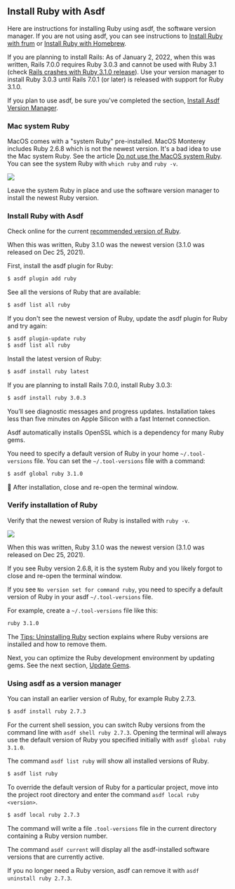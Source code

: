 ## Install Ruby with Asdf

Here are instructions for installing Ruby using asdf, the software version manager. If you are not using asdf, you can see instructions to [Install Ruby with frum](/ruby/14.html) or [Install Ruby with Homebrew](/ruby/13.html).

If you are planning to install Rails: As of January 2, 2022, when this was written, Rails 7.0.0 requires Ruby 3.0.3 and cannot be used with Ruby 3.1 (check [Rails crashes with Ruby 3.1.0 release](https://github.com/rails/rails/issues/43998)). Use your version manager to install Ruby 3.0.3 until Rails 7.0.1 (or later) is released with support for Ruby 3.1.0.

If you plan to use asdf, be sure you've completed the section, [Install Asdf Version Manager](/rubyonrails/5.html).

### Mac system Ruby

MacOS comes with a "system Ruby" pre-installed. MacOS Monterey includes Ruby 2.6.8 which is not the newest version. It's a bad idea to use the Mac system Ruby. See the article [Do not use the MacOS system Ruby](/faq/do-not-use-mac-system-ruby/index.html). You can see the system Ruby with `which ruby` and `ruby -v`.

![](/assets/images/ruby/macos-system-ruby.png)

Leave the system Ruby in place and use the software version manager to install the newest Ruby version.

### Install Ruby with Asdf

Check online for the current [recommended version of Ruby](http://www.ruby-lang.org/en/downloads/).

When this was written, Ruby 3.1.0 was the newest version (3.1.0 was released on Dec 25, 2021).

First, install the asdf plugin for Ruby:

```bash
$ asdf plugin add ruby
```

See all the versions of Ruby that are available:

```bash
$ asdf list all ruby
```

If you don't see the newest version of Ruby, update the asdf plugin for Ruby and try again:

```bash
$ asdf plugin-update ruby
$ asdf list all ruby
```

Install the latest version of Ruby:

```bash
$ asdf install ruby latest
```

If you are planning to install Rails 7.0.0, install Ruby 3.0.3:

```bash
$ asdf install ruby 3.0.3
```

You’ll see diagnostic messages and progress updates. Installation takes less than five minutes on Apple Silicon with a fast Internet connection.

Asdf automatically installs OpenSSL which is a dependency for many Ruby gems.

You need to specify a default version of Ruby in your home `~/.tool-versions` file. You can set the `~/.tool-versions` file with a command:

```bash
$ asdf global ruby 3.1.0
```

🚩 After installation, close and re-open the terminal window.

### Verify installation of Ruby

Verify that the newest version of Ruby is installed with `ruby -v`.

![](/assets/images/ruby/verify-ruby-install.png)

When this was written, Ruby 3.1.0 was the newest version (3.1.0 was released on Dec 25, 2021).

If you see Ruby version 2.6.8, it is the system Ruby and you likely forgot to close and re-open the terminal window.

If you see `No version set for command ruby`, you need to specify a default version of Ruby in your asdf `~/.tool-versions` file.

For example, create a `~/.tool-versions` file like this:

```bash
ruby 3.1.0
```

The [Tips: Uninstalling Ruby](/ruby/9.html) section explains where Ruby versions are installed and how to remove them.

Next, you can optimize the Ruby development environment by updating gems. See the next section, [Update Gems](/rubyonrails/8.html).

### Using asdf as a version manager

You can install an earlier version of Ruby, for example Ruby 2.7.3.

```bash
$ asdf install ruby 2.7.3
```

For the current shell session, you can switch Ruby versions from the command line with `asdf shell ruby 2.7.3`. Opening the terminal will always use the default version of Ruby you specified initially with `asdf global ruby 3.1.0`.

The command `asdf list ruby` will show all installed versions of Ruby.

```bash
$ asdf list ruby
```

To override the default version of Ruby for a particular project, move into the project root directory and enter the command `asdf local ruby <version>`.

```bash
$ asdf local ruby 2.7.3
```

The command will write a file `.tool-versions` file in the current directory containing a Ruby version number.

The command `asdf current` will display all the asdf-installed software versions that are currently active.

If you no longer need a Ruby version, asdf can remove it with `asdf uninstall ruby 2.7.3`.

